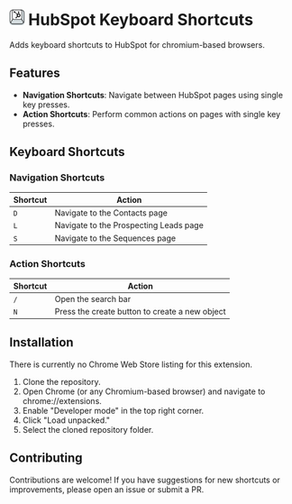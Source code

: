 

# <img src="./icons/icon.png" alt="HubSpot Keyboard Shortcuts" style="height:1em;"> HubSpot Keyboard Shortcuts

Adds keyboard shortcuts to HubSpot for chromium-based browsers.

## Features

- **Navigation Shortcuts**: Navigate between HubSpot pages using single key presses.
- **Action Shortcuts**: Perform common actions on pages with single key presses.

## Keyboard Shortcuts

### Navigation Shortcuts

| Shortcut | Action |
|----------|--------|
| `D` | Navigate to the Contacts page |
| `L` | Navigate to the Prospecting Leads page |
| `S` | Navigate to the Sequences page |

### Action Shortcuts

| Shortcut | Action |
|----------|--------|
| `/` | Open the search bar |
| `N` | Press the create button to create a new object |

## Installation

There is currently no Chrome Web Store listing for this extension.

1. Clone the repository.
2. Open Chrome (or any Chromium-based browser) and navigate to chrome://extensions.
3. Enable "Developer mode" in the top right corner.
4. Click "Load unpacked."
5. Select the cloned repository folder.

## Contributing

Contributions are welcome! If you have suggestions for new shortcuts or improvements, please open an issue or submit a PR.
